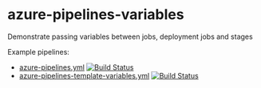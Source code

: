 # azure-pipelines-variables

Demonstrate passing variables between jobs, deployment jobs and stages

Example pipelines:

- [azure-pipelines.yml](azure-pipelines.yml) [![Build Status](https://dev.azure.com/gardiner/GitHub%20Builds/_apis/build/status%2Fflcdrg.azure-pipelines-variables?branchName=main)](https://dev.azure.com/gardiner/GitHub%20Builds/_build/latest?definitionId=16&branchName=main)
- [azure-pipelines-template-variables.yml](azure-pipelines-template-variables.yml) [![Build Status](https://dev.azure.com/gardiner/GitHub%20Builds/_apis/build/status%2Fflcdrg.azure-pipelines-variables%20template%20variables?branchName=main)](https://dev.azure.com/gardiner/GitHub%20Builds/_build/latest?definitionId=17&branchName=main)